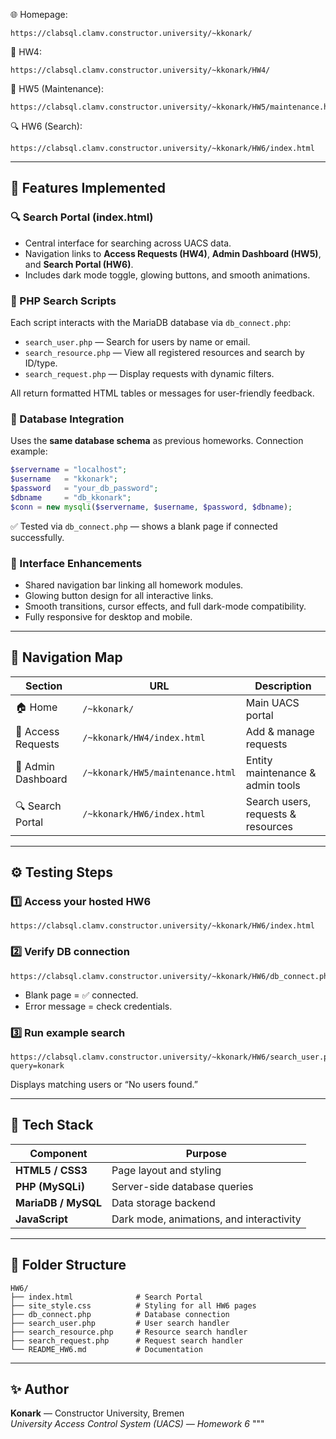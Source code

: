 
🌐 Homepage:
```
https://clabsql.clamv.constructor.university/~kkonark/

```

📘 HW4:
```
https://clabsql.clamv.constructor.university/~kkonark/HW4/
```

🧰 HW5 (Maintenance):
```
https://clabsql.clamv.constructor.university/~kkonark/HW5/maintenance.html
```

🔍 HW6 (Search):
```
https://clabsql.clamv.constructor.university/~kkonark/HW6/index.html￼
```
---

## 🧩 Features Implemented

### 🔍 Search Portal (index.html)
- Central interface for searching across UACS data.  
- Navigation links to **Access Requests (HW4)**, **Admin Dashboard (HW5)**, and **Search Portal (HW6)**.  
- Includes dark mode toggle, glowing buttons, and smooth animations.

### 🧾 PHP Search Scripts
Each script interacts with the MariaDB database via `db_connect.php`:
- `search_user.php` — Search for users by name or email.  
- `search_resource.php` — View all registered resources and search by ID/type.  
- `search_request.php` — Display requests with dynamic filters.

All return formatted HTML tables or messages for user-friendly feedback.

### 🔐 Database Integration
Uses the **same database schema** as previous homeworks. Connection example:
```php
$servername = "localhost";
$username   = "kkonark";
$password   = "your_db_password";
$dbname     = "db_kkonark";
$conn = new mysqli($servername, $username, $password, $dbname);
```
✅ Tested via `db_connect.php` — shows a blank page if connected successfully.

### 🎨 Interface Enhancements
- Shared navigation bar linking all homework modules.  
- Glowing button design for all interactive links.  
- Smooth transitions, cursor effects, and full dark-mode compatibility.  
- Fully responsive for desktop and mobile.

---

## 🧭 Navigation Map

| Section | URL | Description |
|----------|-----|-------------|
| 🏠 Home | `/~kkonark/` | Main UACS portal |
| 📄 Access Requests | `/~kkonark/HW4/index.html` | Add & manage requests |
| 🧰 Admin Dashboard | `/~kkonark/HW5/maintenance.html` | Entity maintenance & admin tools |
| 🔍 Search Portal | `/~kkonark/HW6/index.html` | Search users, requests & resources |

---

## ⚙️ Testing Steps

### 1️⃣ Access your hosted HW6
```
https://clabsql.clamv.constructor.university/~kkonark/HW6/index.html
```

### 2️⃣ Verify DB connection
```
https://clabsql.clamv.constructor.university/~kkonark/HW6/db_connect.php
```
- Blank page = ✅ connected.  
- Error message = check credentials.

### 3️⃣ Run example search
```
https://clabsql.clamv.constructor.university/~kkonark/HW6/search_user.php?query=konark
```
Displays matching users or “No users found.”

---

## 🧠 Tech Stack

| Component | Purpose |
|------------|----------|
| **HTML5 / CSS3** | Page layout and styling |
| **PHP (MySQLi)** | Server-side database queries |
| **MariaDB / MySQL** | Data storage backend |
| **JavaScript** | Dark mode, animations, and interactivity |

---

## 🧾 Folder Structure

```
HW6/
├── index.html              # Search Portal
├── site_style.css          # Styling for all HW6 pages
├── db_connect.php          # Database connection
├── search_user.php         # User search handler
├── search_resource.php     # Resource search handler
├── search_request.php      # Request search handler
└── README_HW6.md           # Documentation
```

---

## ✨ Author
**Konark** — Constructor University, Bremen  
_University Access Control System (UACS) — Homework 6_
"""
